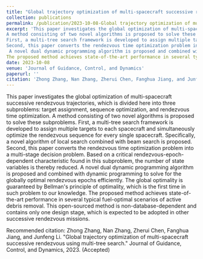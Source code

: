 ```yaml
---
title: "Global trajectory optimization of multi-spacecraft successive rendezvous using multi-tree search"
collection: publications
permalink: /publication/2023-10-08-Global trajectory optimization of multi-spacecraft successive rendezvous using multi-tree search-8
excerpt: 'This paper investigates the global optimization of multi-spacecraft successive rendezvous trajectories, which is divided here into three subproblems: target assignment, sequence optimization, and rendezvous time optimization.
A method consisting of two novel algorithms is proposed to solve these subproblems.
First, a multi-tree search framework is developed to assign multiple targets to each spacecraft and simultaneously optimize the rendezvous sequence for every single spacecraft. Specifically, a novel algorithm of local search combined with beam search is proposed. 
Second, this paper converts the rendezvous time optimization problem into a multi-stage decision problem. Based on a critical rendezvous-epoch-dependent characteristic found in this subproblem, the number of state variables is thereby reduced.
 A novel dual dynamic programming algorithm is proposed and combined with dynamic programming to solve for the globally optimal rendezvous epochs efficiently. The global optimality is guaranteed by Bellman's principle of optimality, which is the first time in such problem to our knowledge. 
The proposed method achieves state-of-the-art performance in several typical fuel-optimal scenarios of active debris removal. This open-sourced method is non-database-dependent and contains only one design stage, which is expected to be adopted in other successive rendezvous missions.'
date: 2023-10-08
venue: 'Journal of Guidance, Control, and Dynamics'
paperurl: ''
citation: 'Zhong Zhang, Nan Zhang, Zherui Chen, Fanghua Jiang, and Junfeng Li. "Global trajectory optimization of multi-spacecraft successive rendezvous using multi-tree search." Journal of Guidance, Control, and Dynamics, 2023. (Accepted)'
---
```

This paper investigates the global optimization of multi-spacecraft successive rendezvous trajectories, which is divided here into three subproblems: target assignment, sequence optimization, and rendezvous time optimization.
A method consisting of two novel algorithms is proposed to solve these subproblems.
First, a multi-tree search framework is developed to assign multiple targets to each spacecraft and simultaneously optimize the rendezvous sequence for every single spacecraft. Specifically, a novel algorithm of local search combined with beam search is proposed. 
Second, this paper converts the rendezvous time optimization problem into a multi-stage decision problem. Based on a critical rendezvous-epoch-dependent characteristic found in this subproblem, the number of state variables is thereby reduced.
 A novel dual dynamic programming algorithm is proposed and combined with dynamic programming to solve for the globally optimal rendezvous epochs efficiently. The global optimality is guaranteed by Bellman's principle of optimality, which is the first time in such problem to our knowledge. 
The proposed method achieves state-of-the-art performance in several typical fuel-optimal scenarios of active debris removal. This open-sourced method is non-database-dependent and contains only one design stage, which is expected to be adopted in other successive rendezvous missions.

[]()

Recommended citation: Zhong Zhang, Nan Zhang, Zherui Chen, Fanghua Jiang, and Junfeng Li. "Global trajectory optimization of multi-spacecraft successive rendezvous using multi-tree search." Journal of Guidance, Control, and Dynamics, 2023. (Accepted)